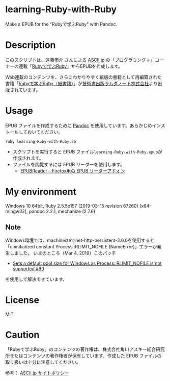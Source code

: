 # learning-Ruby-with-Ruby

Make a EPUB for the "Rubyで学ぶRuby" with Pandoc.

# Description

このスクリプトは、遠藤侑介 さんによる [ASCII.jp](https://ascii.jp/) の「プログラミング＋」コーナーの連載「[Rubyで学ぶRuby](https://ascii.jp/elem/000/001/230/1230449/)」からEPUBを作成します。

Web連載のコンテンツを、さらにわかりやすく紙版の書籍として再編纂された書籍「[Rubyで学ぶRuby（紙書籍）](https://www.lambdanote.com/collections/ruby-ruby)」が[技術書出版ラムダノート株式会社](https://www.lambdanote.com/)より出版されています。


# Usage

EPUB ファイルを作成するために [Pandoc](https://pandoc.org/) を使用しています。あらかじめインストールしておいてください。

```
ruby learning-Ruby-with-Ruby.rb
```

*   スクリプトを実行すると EPUB ファイル`learning-Ruby-with-Ruby.epub`が作成されます。
*   ファイルを閲覧するには EPUB リーダーを使用します。
    *   [EPUBReader – Firefox用の EPUB リーダーアドオン](https://addons.mozilla.org/ja/firefox/addon/epubreader/)

# My environment

Windows 10 64bit, Ruby 2.5.5p157 (2019-03-15 revision 67260) [x64-mingw32], pandoc 2.2.1, mechanize (2.7.6)

## Note
Windows環境では、machineizeでnet-http-persistent-3.0.0を使用すると「uninitialized constant Process::RLIMIT_NOFILE (NameError)」エラーが発生しました。
いまのところ（Mar 4, 2019）このパッチ
*   [Sets a default pool size for Windows as Process::RLIMIT_NOFILE is not supported #90](https://github.com/drbrain/net-http-persistent/pull/90/files)

を使用して解決できています。



# License

MIT

# Caution

「Rubyで学ぶRuby」のコンテンツの著作権は、株式会社角川アスキー総合研究所またはコンテンツの著作権者が保有しています。作成した EPUB ファイルの取り扱いは十分に注意してください。

参考： [ASCII.jp サイトポリシー](https://ascii.jp/info/site_policy.html)